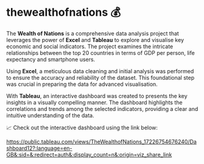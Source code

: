 # thewealthofnations 💰

The **Wealth of Nations** is a comprehensive data analysis project that leverages the power of **Excel** and **Tableau** to explore and visualise key economic and social indicators. The project examines the intricate relationships between the top 20 countries in terms of GDP per person, life expectancy and smartphone users. 

Using **Excel**, a meticulous data cleaning and initial analysis was performed to ensure the accuracy and reliability of the dataset. This foundational step was crucial in preparing the data for advanced visualisation. 

With **Tableau**, an interactive dashboard was created to presents the key insights in a visually compelling manner. The dashboard highlights the correlations and trends among the selected indicators, providing a clear and intuitive understanding of the data. 

📈 Check out the interactive dashboard using the link below:

https://public.tableau.com/views/TheWealthofNations_17226754676240/Dashboard12?:language=en-GB&:sid=&:redirect=auth&:display_count=n&:origin=viz_share_link 
